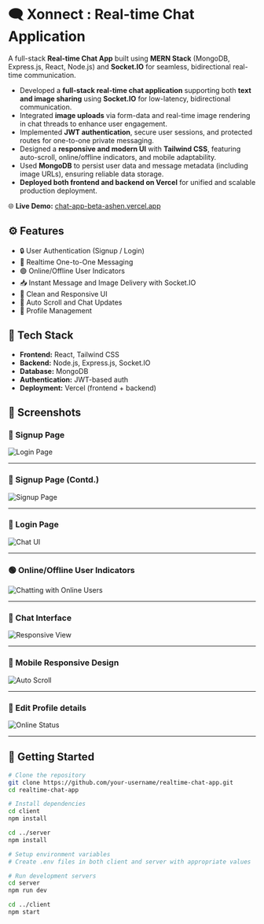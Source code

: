 # 🗨️ Xonnect : Real-time Chat Application

A full-stack **Real-time Chat App** built using **MERN Stack** (MongoDB, Express.js, React, Node.js) and **Socket.IO** for seamless, bidirectional real-time communication.

- Developed a **full-stack real-time chat application** supporting both **text and image sharing** using **Socket.IO** for low-latency, bidirectional communication.
- Integrated **image uploads** via form-data and real-time image rendering in chat threads to enhance user engagement.
- Implemented **JWT authentication**, secure user sessions, and protected routes for one-to-one private messaging.
- Designed a **responsive and modern UI** with **Tailwind CSS**, featuring auto-scroll, online/offline indicators, and mobile adaptability.
- Used **MongoDB** to persist user data and message metadata (including image URLs), ensuring reliable data storage.
- **Deployed both frontend and backend on Vercel** for unified and scalable production deployment.

🌐 **Live Demo:** [chat-app-beta-ashen.vercel.app](https://chat-app-beta-ashen.vercel.app/)

## ⚙️ Features

- 🔒 User Authentication (Signup / Login)
- 💬 Realtime One-to-One Messaging
- 🟢 Online/Offline User Indicators
- 📥 Instant Message and Image Delivery with Socket.IO
- 🎨 Clean and Responsive UI
- 🔁 Auto Scroll and Chat Updates
- 👤 Profile Management

## 🧰 Tech Stack

- **Frontend:** React, Tailwind CSS
- **Backend:** Node.js, Express.js, Socket.IO
- **Database:** MongoDB
- **Authentication:** JWT-based auth
- **Deployment:** Vercel (frontend + backend)

## 📸 Screenshots

### 🧾 Signup Page
![Login Page](https://github.com/user-attachments/assets/5573892f-2453-4188-80ec-810bcf8b9290)

---

### 🧾 Signup Page (Contd.)
![Signup Page](https://github.com/user-attachments/assets/c23e356d-616e-4216-8502-943a2b0e3de6)

---

### 🔐 Login Page
![Chat UI](https://github.com/user-attachments/assets/0f9f6301-959f-415e-9a1e-8401286cbf41)

---

### 🟢 Online/Offline User Indicators
![Chatting with Online Users](https://github.com/user-attachments/assets/4f52972d-1096-49cd-aede-f9f7f557ac55)

---

### 👥 Chat Interface
![Responsive View](https://github.com/user-attachments/assets/bab6c640-f62b-4335-93c6-fa20422a7b43)

---

### 📱 Mobile Responsive Design 
![Auto Scroll](https://github.com/user-attachments/assets/47bd830d-ad78-4a53-bb7e-3b5a99f3e0f2)

---

### 🔁 Edit Profile details
![Online Status](https://github.com/user-attachments/assets/b2d89552-0fd9-4048-b4b5-1b1f4beea1d9)

---

## 🚀 Getting Started

```bash
# Clone the repository
git clone https://github.com/your-username/realtime-chat-app.git
cd realtime-chat-app

# Install dependencies
cd client
npm install

cd ../server
npm install

# Setup environment variables
# Create .env files in both client and server with appropriate values

# Run development servers
cd server
npm run dev

cd ../client
npm start
